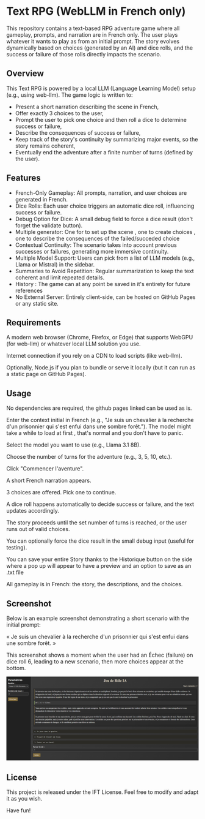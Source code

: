 # Text RPG (WebLLM in French only)
This repository contains a text-based RPG adventure game where all gameplay, prompts, and narration are in French only.
The user plays whatever it wants to play as from an initial prompt. The story evolves dynamically based on choices (generated by an AI) and dice rolls, and the success or failure of those rolls directly impacts the scenario.


## Overview
This Text RPG is powered by a local LLM (Language Learning Model) setup (e.g., using web-llm). The game logic is written to:

- Present a short narration describing the scene in French,
- Offer exactly 3 choices to the user,
- Prompt the user to pick one choice and then roll a dice to determine success or failure,
- Describe the consequences of success or failure,
- Keep track of the story's continuity by summarizing major events, so the story remains coherent,
- Eventually end the adventure after a finite number of turns (defined by the user).

## Features

- French-Only Gameplay: All prompts, narration, and user choices are generated in French.
- Dice Rolls: Each user choice triggers an automatic dice roll, influencing success or failure.
- Debug Option for Dice: A small debug field to force a dice result (don't forget the validate button).
- Multiple generator: One for to set up the scene , one to create choices , one to describe the consequences of the failed/succeded choice
- Contextual Continuity: The scenario takes into account previous successes or failures, generating more immersive continuity.
- Multiple Model Support: Users can pick from a list of LLM models (e.g., Llama or Mistral) in the sidebar.
- Summaries to Avoid Repetition: Regular summarization to keep the text coherent and limit repeated details.
- History : The game can at any point be saved in it's entirety for future references
- No External Server: Entirely client-side, can be hosted on GitHub Pages or any static site.


## Requirements
A modern web browser (Chrome, Firefox, or Edge) that supports WebGPU (for web-llm) or whatever local LLM solution you use.

Internet connection if you rely on a CDN to load scripts (like web-llm).

Optionally, Node.js if you plan to bundle or serve it locally (but it can run as a static page on GitHub Pages).



## Usage
No dependencies are required, the github pages linked can be used as is. 

Enter the context initial in French (e.g., "Je suis un chevalier à la recherche d'un prisonnier qui s'est enfui dans une sombre forêt.").
The model might take a while to load at first , that's normal and you don't have to panic.

Select the model you want to use (e.g., Llama 3.1 8B).

Choose the number of turns for the adventure (e.g., 3, 5, 10, etc.).

Click "Commencer l'aventure".

A short French narration appears.

3 choices are offered. Pick one to continue.

A dice roll happens automatically to decide success or failure, and the text updates accordingly.

The story proceeds until the set number of turns is reached, or the user runs out of valid choices.

You can optionally force the dice result in the small debug input (useful for testing).

You can save your entire Story thanks to the Historique button on the side where a pop up will appear to have a preview and an option to save as an .txt file 

All gameplay is in French: the story, the descriptions, and the choices.



## Screenshot
Below is an example screenshot demonstrating a short scenario with the initial prompt:

« Je suis un chevalier à la recherche d'un prisonnier qui s'est enfui dans une sombre forêt. »

This screenshot shows a moment when the user had an Échec (failure) on dice roll 6, leading to a new scenario, then more choices appear at the bottom.

![Short Gameplay Example](gameplay.png)



## License
This project is released under the IFT License. Feel free to modify and adapt it as you wish.

Have fun! 

